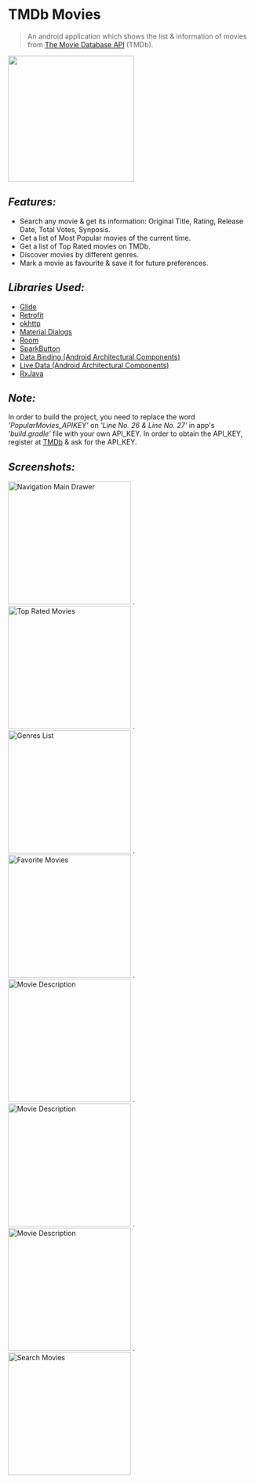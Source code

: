 # TMDb Movies
> An android application which shows the list & information of movies from [The Movie Database API](https://www.themoviedb.org) (TMDb).

<img height="256px" src=https://pbs.twimg.com/profile_images/789117657714831361/zGfknUu8_400x400.jpg />


## *Features:*
- Search any movie & get its information: Original Title, Rating, Release Date, Total Votes, Synposis.
- Get a list of Most Popular movies of the current time.
- Get a list of Top Rated movies on TMDb.
- Discover movies by different genres.
- Mark a movie as favourite & save it for future preferences.




## *Libraries Used:*
- [Glide](https://github.com/bumptech/glide)
- [Retrofit](https://github.com/square/retrofit)
- [okhttp](https://github.com/square/okhttp)
- [Material Dialogs](https://github.com/afollestad/material-dialogs)
- [Room](https://developer.android.com/topic/libraries/architecture/room)
- [SparkButton](https://github.com/varunest/SparkButton)
- [Data Binding (Android Architectural Components)](https://developer.android.com/topic/libraries/data-binding)
- [Live Data (Android Architectural Components)](https://developer.android.com/topic/libraries/architecture/livedata)
- [RxJava](https://github.com/ReactiveX/RxJava)


## *Note:*
In order to build the project, you need to replace the word *'PopularMovies_APIKEY'* on *'Line No. 26 & Line No. 27'* in app's *'build.gradle'* file with your own API_KEY. In order to obtain the API_KEY, register at [TMDb](https://www.themoviedb.org) & ask for the API_KEY.


## *Screenshots:*
<img src="https://user-images.githubusercontent.com/38679082/55663200-1e862a00-5839-11e9-8340-8a486437f09d.png" alt="Navigation Main Drawer" width="250"/> .    <img src="https://user-images.githubusercontent.com/38679082/55663209-3198fa00-5839-11e9-85be-aa23cd1045a0.jpeg" alt="Top Rated Movies" width="250"/> .    <img src="https://user-images.githubusercontent.com/38679082/55663210-32319080-5839-11e9-9ddf-2061ca806922.jpeg" alt="Genres List" width="250"/> .    <img src="https://user-images.githubusercontent.com/38679082/55663211-32319080-5839-11e9-9e4a-da5d5a6f9be2.jpeg" alt="Favorite Movies" width="250"/> .    <img src="https://user-images.githubusercontent.com/38679082/55663212-32319080-5839-11e9-928e-09ac2491a0c1.jpeg" alt="Movie Description" width="250"/> .    <img src="https://user-images.githubusercontent.com/38679082/55663213-32ca2700-5839-11e9-9ee7-7dd7db45f9dc.jpeg" alt="Movie Description" width="250"/> .    <img src="https://user-images.githubusercontent.com/38679082/55663214-32ca2700-5839-11e9-835b-4c698cd60cdf.jpeg" alt="Movie Description" width="250"/> .    <img src="https://user-images.githubusercontent.com/38679082/55663215-3362bd80-5839-11e9-998d-42fc9ff43630.jpeg" alt="Search Movies" width="250"/>
